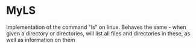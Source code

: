 # MyLS
Implementation of the command "ls" on linux. Behaves the same - when given a directory or directories, will list all files and directories in these, as well as information on them
